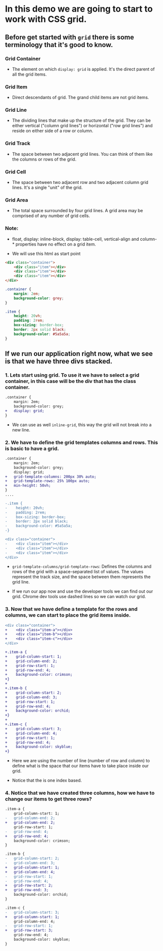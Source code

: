 # In this demo we are going to start to work with CSS grid.

## Before get started with `grid` there is some terminology that it's good to know.

### Grid Container

* The element on which `display: grid` is applied. It's the direct parent of all the grid items. 

### Grid Item

* Direct descendants of grid. The grand child items are not grid items.

### Grid Line

* The dividing lines that make up the structure of the grid. They can be either vertical ("column grid lines") or horizontal ("row grid lines") and reside on either side of a row or column.

### Grid Track

* The space between two adjacent grid lines. You can think of them like the columns or rows of the grid. 

### Grid Cell

* The space between two adjacent row and two adjacent column grid lines. It's a single "unit" of the grid.

### Grid Area

* The total space surrounded by four grid lines. A grid area may be comprised of any number of grid cells.

### Note:

* float, display: inline-block, display: table-cell, vertical-align and column-* properties have no effect on a grid item.

* We will use this html as start point

```html
<div class="container">
    <div class="item"></div>
    <div class="item"></div>
    <div class="item"></div>
</div>
```

```css
.container {
    margin: 2em;
    background-color: grey;
}

.item {
    height: 20vh;
    padding: 2rem;
    box-sizing: border-box;
    border: 2px solid black;
    background-color: #5a5a5a;
}
```
## If we run our application right now, what we see is that we have three divs stacked.

### 1. Lets start using grid. To use it we have to select a grid container, in this case will be the div that has the class container.

```diff
.container {
    margin: 2em;
    background-color: grey;
+   display: grid;
}
```

* We can use as well `inline-grid`, this way the grid will not break into a new line.

### 2. We have to define the grid templates columns and rows. This is basic to have a grid.

```diff site.css
.container {
    margin: 2em;
    background-color: grey;
    display: grid;
+   grid-template-columns: 200px 30% auto;
+   grid-template-rows: 25% 100px auto;
+   min-height: 50vh;
}
....

-.item {
-    height: 20vh;
-    padding: 2rem;
-    box-sizing: border-box;
-    border: 2px solid black;
-    background-color: #5a5a5a;
-}
```

```diff index.html
<div class="container">
-    <div class="item"></div>
-    <div class="item"></div>
-    <div class="item"></div>
</div>
```

* `grid-template-columns/grid-template-rows`: Defines the columns and rows of the grid with a space-separated list of values. The values represent the track size, and the space between them represents the grid line.

* If we run our app now and use the developer tools we can find out our grid.  Chrome dev tools use dashed lines so we can watch our grid. 

### 3. Now that we have define a template for the rows and columns, we can start to place the grid items inside.

```diff index.html
<div class="container">
+    <div class="item-a"></div>
+    <div class="item-b"></div>
+    <div class="item-c"></div>
</div>
```

```diff site.css
+.item-a {
+    grid-column-start: 1;
+    grid-column-end: 2;
+    grid-row-start: 1;
+    grid-row-end: 4;
+    background-color: crimson;
+}
+
+.item-b {
+    grid-column-start: 2;
+    grid-column-end: 3;
+    grid-row-start: 1;
+    grid-row-end: 4;
+    background-color: orchid;
+}
+
+.item-c {
+    grid-column-start: 3;
+    grid-column-end: 4;
+    grid-row-start: 1;
+    grid-row-end: 4;
+    background-color: skyblue;
+}
```

* Here we are using the number of line (number of row and column) to define what is the space that our items have to take place inside our grid.

* Notice that the is one index based.

### 4. Notice that we have created three columns, how we have to change our items to get three rows?


```diff site.css
.item-a {
    grid-column-start: 1;
-   grid-column-end: 2;
+   grid-column-end: 2;
    grid-row-start: 1;
-   grid-row-end: 4;
+   grid-row-end: 4;
    background-color: crimson;
}

.item-b {
-   grid-column-start: 2;
-   grid-column-end: 3;
+   grid-column-start: 1;
+   grid-column-end: 4;
-   grid-row-start: 1;
-   grid-row-end: 4;
+   grid-row-start: 2;
+   grid-row-end: 3;
    background-color: orchid;
}

.item-c {
-   grid-column-start: 3;
+   grid-column-start: 1;
    grid-column-end: 4;
-   grid-row-start: 1;
+   grid-row-start: 3;
    grid-row-end: 4;
    background-color: skyblue;
}

```